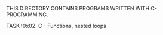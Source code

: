 THIS DIRECTORY CONTAINS PROGRAMS WRITTEN WITH C-PROGRAMMING.

TASK :0x02. C - Functions, nested loops
